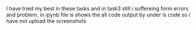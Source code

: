 I have tried my best in these tasks and in task3 still i suffereing form errors and problem.
in ipynb file is shows the all code output by under is code so i have not upload the screenshots
